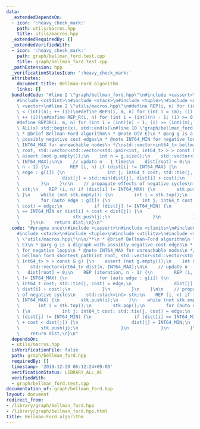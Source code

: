 ```yaml
---
data:
  _extendedDependsOn:
  - icon: ':heavy_check_mark:'
    path: utils/macros.hpp
    title: utils/macros.hpp
  _extendedRequiredBy: []
  _extendedVerifiedWith:
  - icon: ':heavy_check_mark:'
    path: graph/bellman_ford.test.cpp
    title: graph/bellman_ford.test.cpp
  _pathExtension: hpp
  _verificationStatusIcon: ':heavy_check_mark:'
  attributes:
    document_title: Bellman-Ford algorithm
    links: []
  bundledCode: "#line 2 \"graph/bellman_ford.hpp\"\n#include <cassert>\n#include <climits>\n\
    #include <cstdint>\n#include <stack>\n#include <tuple>\n#include <utility>\n#include\
    \ <vector>\n#line 2 \"utils/macros.hpp\"\n#define REP(i, n) for (int i = 0; (i)\
    \ < (int)(n); ++ (i))\n#define REP3(i, m, n) for (int i = (m); (i) < (int)(n);\
    \ ++ (i))\n#define REP_R(i, n) for (int i = (int)(n) - 1; (i) >= 0; -- (i))\n\
    #define REP3R(i, m, n) for (int i = (int)(n) - 1; (i) >= (int)(m); -- (i))\n#define\
    \ ALL(x) std::begin(x), std::end(x)\n#line 10 \"graph/bellman_ford.hpp\"\n\n/**\n\
    \ * @brief Bellman-Ford algorithm\n * @note O(V E)\n * @arg g is a digraph with\
    \ possibly negative cost edges\n * @note INT64_MIN for negative loops\n * @note\
    \ INT64_MAX for unreachable nodes\n */\nstd::vector<int64_t> bellman_ford_shortest_path(int\
    \ root, std::vector<std::vector<std::pair<int, int64_t> > > const & g) {\n   \
    \ assert (not g.empty());\n    int n = g.size();\n    std::vector<int64_t> dist(n,\
    \ INT64_MAX);\n\n    // update n - 1 times\n    dist[root] = 0;\n    REP (iteration,\
    \ n - 1) {\n        REP (i, n) if (dist[i] != INT64_MAX) {\n            for (auto\
    \ edge : g[i]) {\n                int j; int64_t cost; std::tie(j, cost) = edge;\n\
    \                dist[j] = std::min(dist[j], dist[i] + cost);\n            }\n\
    \        }\n    }\n\n    // propagate effects of negative cycles\n    std::stack<int>\
    \ stk;\n    REP (i, n) if (dist[i] != INT64_MAX) {\n        stk.push(i);\n   \
    \ }\n    while (not stk.empty()) {\n        int i = stk.top();\n        stk.pop();\n\
    \        for (auto edge : g[i]) {\n            int j; int64_t cost; std::tie(j,\
    \ cost) = edge;\n            if (dist[j] != INT64_MIN) {\n                if (dist[i]\
    \ == INT64_MIN or dist[i] + cost < dist[j]) {\n                    dist[j] = INT64_MIN;\n\
    \                    stk.push(j);\n                }\n            }\n        }\n\
    \    }\n\n    return dist;\n}\n"
  code: "#pragma once\n#include <cassert>\n#include <climits>\n#include <cstdint>\n\
    #include <stack>\n#include <tuple>\n#include <utility>\n#include <vector>\n#include\
    \ \"utils/macros.hpp\"\n\n/**\n * @brief Bellman-Ford algorithm\n * @note O(V\
    \ E)\n * @arg g is a digraph with possibly negative cost edges\n * @note INT64_MIN\
    \ for negative loops\n * @note INT64_MAX for unreachable nodes\n */\nstd::vector<int64_t>\
    \ bellman_ford_shortest_path(int root, std::vector<std::vector<std::pair<int,\
    \ int64_t> > > const & g) {\n    assert (not g.empty());\n    int n = g.size();\n\
    \    std::vector<int64_t> dist(n, INT64_MAX);\n\n    // update n - 1 times\n \
    \   dist[root] = 0;\n    REP (iteration, n - 1) {\n        REP (i, n) if (dist[i]\
    \ != INT64_MAX) {\n            for (auto edge : g[i]) {\n                int j;\
    \ int64_t cost; std::tie(j, cost) = edge;\n                dist[j] = std::min(dist[j],\
    \ dist[i] + cost);\n            }\n        }\n    }\n\n    // propagate effects\
    \ of negative cycles\n    std::stack<int> stk;\n    REP (i, n) if (dist[i] !=\
    \ INT64_MAX) {\n        stk.push(i);\n    }\n    while (not stk.empty()) {\n \
    \       int i = stk.top();\n        stk.pop();\n        for (auto edge : g[i])\
    \ {\n            int j; int64_t cost; std::tie(j, cost) = edge;\n            if\
    \ (dist[j] != INT64_MIN) {\n                if (dist[i] == INT64_MIN or dist[i]\
    \ + cost < dist[j]) {\n                    dist[j] = INT64_MIN;\n            \
    \        stk.push(j);\n                }\n            }\n        }\n    }\n\n\
    \    return dist;\n}\n"
  dependsOn:
  - utils/macros.hpp
  isVerificationFile: false
  path: graph/bellman_ford.hpp
  requiredBy: []
  timestamp: '2019-12-20 06:12:24+09:00'
  verificationStatus: LIBRARY_ALL_AC
  verifiedWith:
  - graph/bellman_ford.test.cpp
documentation_of: graph/bellman_ford.hpp
layout: document
redirect_from:
- /library/graph/bellman_ford.hpp
- /library/graph/bellman_ford.hpp.html
title: Bellman-Ford algorithm
---
```

